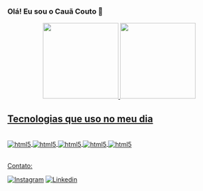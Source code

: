 
### Olá! Eu sou o Cauã Couto 👋

<div align="center">
  <a href="https://github.com/EduBatageli">
  <img height="170em" src="https://github-readme-stats.vercel.app/api?username=ccoutob&show_icons=true&theme=highcontrast&include_all_commits=true&count_private=true"/>
  <img height="170em" src="https://github-readme-stats.vercel.app/api/top-langs/?username=ccoutob&layout=compact&langs_count=7&theme=highcontrast"/>
</div>

## Tecnologias que uso no meu dia

<div syle="display: inline_block"><br/>
    <img align="center" alt="html5" src="https://img.shields.io/badge/Python-3776AB?style=for-the-badge&logo=python&logoColor=white">
    <img align="center" alt="html5" src="https://img.shields.io/badge/MySQL-00000F?style=for-the-badge&logo=mysql&logoColor=white">
    <img align="center" alt="html5" src="https://img.shields.io/badge/Java-ED8B00?style=for-the-badge&logo=openjdk&logoColor=white">
    <img align="center" alt="html5" src="https://img.shields.io/badge/HTML5-E34F26?style=for-the-badge&logo=html5&logoColor=white">
    <img align="center" alt="html5" src="https://img.shields.io/badge/CSS3-1572B6?style=for-the-badge&logo=css3&logoColor=white">
</div><br>


Contato:

[![Instagram](https://img.shields.io/badge/Instagram-E4405F?style=for-the-badge&logo=instagram&logoColor=white
)](https://www.instagram.com/imisstheoldc/)
[![Linkedin](https://img.shields.io/badge/LinkedIn-0077B5?style=for-the-badge&logo=linkedin&logoColor=white
)](https://www.linkedin.com/in/cauã-couto-741041274/)
